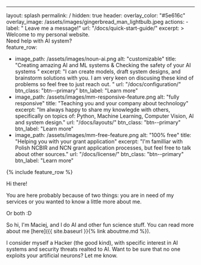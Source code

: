 ---
layout: splash
permalink: /
hidden: true
header:
  overlay_color: "#5e616c"
  overlay_image: /assets/images/gingerbread_man_lightbulb.jpeg
  actions:
    - label: "<i class='fa-commenting-o'></i> Leave me a message!"
      url: "/docs/quick-start-guide/"
excerpt: >
    Welcome to my personal website.<br />
    Need help with AI system?<br />
feature_row:
  - image_path: /assets/images/noun-ai.png
    alt: "customizable"
    title: "Creating amazing AI and ML systems & Checking the safety of your AI systems "
    excerpt: "I can create models, draft system designs, and brainstorm solutions with you. I am very keen on discusing these kind of problems so feel free to just reach out. "
    url: "/docs/configuration/"
    btn_class: "btn--primary"
    btn_label: "Learn more"
  - image_path: /assets/images/mm-responsive-feature.png
    alt: "fully responsive"
    title: "Teaching you and your company about technology"
    excerpt: "Im always happy to share my knowlegde with others, specifically on topics of: Python, Machine Learning, Computer Vision, AI and system design."
    url: "/docs/layouts/"
    btn_class: "btn--primary"
    btn_label: "Learn more"
  - image_path: /assets/images/mm-free-feature.png
    alt: "100% free"
    title: "Helping you with your grant application"
    excerpt: "I'm familliar with Polish NCBIR and NCN grant application processes, but feel free to talk about other sources."
    url: "/docs/license/"
    btn_class: "btn--primary"
    btn_label: "Learn more"      

{% include feature_row %}



Hi there! 

You are here probably because of two things: you are in need of my services or you wanted to know a little more about me. 

Or both :D 

So hi, I'm Maciej, and I do AI and other fun science stuff. You can read more about me [here]({{ site.baseurl }}{% link aboutme.md %}).

I consider myself a Hacker (the good kind), with specific interest in AI systems and security threats realted to AI. Want to be sure that no one exploits your artificial neurons? Let me know.
